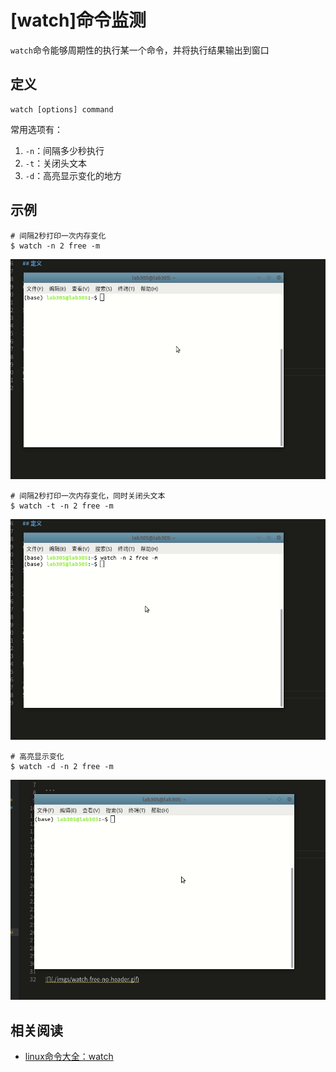
# [watch]命令监测

`watch`命令能够周期性的执行某一个命令，并将执行结果输出到窗口

## 定义

```
watch [options] command
```

常用选项有：

1. `-n`：间隔多少秒执行
2. `-t`：关闭头文本
3. `-d`：高亮显示变化的地方

## 示例

```
# 间隔2秒打印一次内存变化
$ watch -n 2 free -m
```

![](./imgs/watch-free.gif)

```
# 间隔2秒打印一次内存变化，同时关闭头文本
$ watch -t -n 2 free -m
```

![](./imgs/watch-free-no-header.gif)

```
# 高亮显示变化
$ watch -d -n 2 free -m
```

![](./imgs/watch-free-diff.gif)

## 相关阅读

* [linux命令大全：watch](http://www.cainiaoxueyuan.com/yunwei/9502.html?wpzmaction=add&postid=9502)